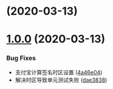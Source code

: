 # [](https://github.com/xuyuanxiang/janus-server-sdk/compare/v1.0.0...v) (2020-03-13)



# [1.0.0](https://github.com/xuyuanxiang/janus-server-sdk/compare/dae3838845cd04f8c6fc9b52be45df88fcaefd8e...v1.0.0) (2020-03-13)


### Bug Fixes

* 支付宝计算签名时区设置 ([4a46e04](https://github.com/xuyuanxiang/janus-server-sdk/commit/4a46e0494e0a79ef5a7481b1248e4cd4b0c6adf7))
* 解决时区导致单元测试失败 ([dae3838](https://github.com/xuyuanxiang/janus-server-sdk/commit/dae3838845cd04f8c6fc9b52be45df88fcaefd8e))



